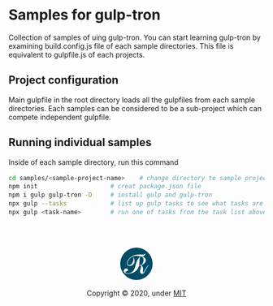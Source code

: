 # Samples for gulp-tron
Collection of samples of uing gulp-tron. You can start learning gulp-tron by examining build.config.js file of each sample directories. This file is equivalent to gulpfile.js of each projects.


## Project configuration
Main gulpfile in the root directory loads all the gulpfiles from each sample directories. Each samples can be considered to be a sub-project which can compete independent gulpfile.


## Running individual samples
Inside of each sample directory, run this command
```sh
cd samples/<sample-project-name>    # change directory to sample project directory
npm init                    # creat package.json file
npm i gulp gulp-tron -D     # install gulp and gulp-tron
npx gulp --tasks            # list up gulp tasks to see what tasks are available
npx gulp <task-name>        # run one of tasks from the task list above
```


<br><br>
<p align="center">
  <img class="logo" src="gulp-tron.svg" width="64px">
  <p align=center>Copyright &copy; 2020, under <a href="./LICENSE">MIT</a></p>
</div>
